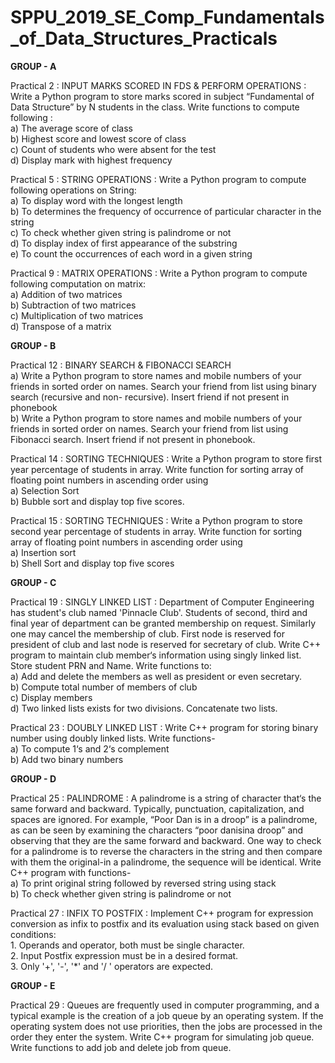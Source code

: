 # SPPU_2019_SE_Comp_Fundamentals_of_Data_Structures_Practicals

**GROUP - A**

Practical 2 : INPUT MARKS SCORED IN FDS & PERFORM OPERATIONS : Write a Python program to store marks scored in subject “Fundamental of Data Structure” by N students in the class. Write functions to compute following : 
<br>a) The average score of class
<br>b) Highest score and lowest score of class
<br>c) Count of students who were absent for the test
<br>d) Display mark with highest frequency

Practical 5 : STRING OPERATIONS : Write a Python program to compute following operations on String:
<br>a)	To display word with the longest length
<br>b)	To determines the frequency of occurrence of particular character in the string
<br>c)	To check whether given string is palindrome or not
<br>d)	To display index of first appearance of the substring
<br>e)	To count the occurrences of each word in a given string

Practical 9 : MATRIX OPERATIONS : Write a Python program to compute following computation on matrix:
<br>a) Addition of two matrices	
<br>b) Subtraction of two matrices
<br>c) Multiplication of two matrices 
<br>d) Transpose of a matrix

**GROUP - B**

Practical 12 : BINARY SEARCH & FIBONACCI SEARCH
<br>a)	Write a Python program to store names and mobile numbers of your friends in sorted order on names. Search your friend from list using binary search (recursive and non- recursive). Insert friend if not present in phonebook
<br>b)	Write a Python program to store names and mobile numbers of your friends in sorted order on names. Search your friend from list using Fibonacci search. Insert friend if not present in phonebook.

Practical 14 : SORTING TECHNIQUES : Write a Python program to store first year percentage of students in array. Write function for sorting array of floating point numbers in ascending order using
<br>a)	Selection Sort
<br>b)	Bubble sort and display top five scores.


Practical 15 : SORTING TECHNIQUES : Write a Python program to store second year percentage of students in array. Write function for sorting array of floating point numbers in ascending order using
<br>a)	Insertion sort
<br>b)	Shell Sort and display top five scores

**GROUP - C**

Practical 19 : SINGLY LINKED LIST : Department of Computer Engineering has student's club named 'Pinnacle Club'. Students of second, third and final year of department can be granted membership on request. Similarly one may cancel the membership of club. First node is reserved for president of club and last node is reserved for secretary of club. Write C++ program to maintain club member‘s information using singly linked list. Store student PRN and Name. Write functions to:
<br>a)	Add and delete the members as well as president or even secretary.
<br>b)	Compute total number of members of club
<br>c)	Display members
<br>d)	Two linked lists exists for two divisions. Concatenate two lists.

Practical 23 : DOUBLY LINKED LIST : Write C++ program for storing binary number using doubly linked lists. Write functions-
<br>a)	To compute 1‘s and 2‘s complement
<br>b)	Add two binary numbers


**GROUP - D**

Practical 25 : PALINDROME : A palindrome is a string of character that‘s the same forward and backward. Typically, punctuation, capitalization, and spaces are ignored. For example, “Poor Dan is in a droop” is a palindrome, as can be seen by examining the characters “poor danisina droop” and observing that they are the same forward and backward. One way to check for a palindrome is to reverse the characters in the string and then compare with them the original-in a palindrome, the sequence will be identical. Write C++ program with functions-
<br>a)	To print original string followed by reversed string using stack
<br>b)	To check whether given string is palindrome or not

Practical 27 : INFIX TO POSTFIX : Implement C++ program for expression conversion as infix to postfix and its evaluation using stack based on given conditions:
<br>1.	Operands and operator, both must be single character.
<br>2.	Input Postfix expression must be in a desired format.
<br>3.	Only '+', '-', '*' and '/ ' operators are expected.

**GROUP - E**

Practical 29 : Queues are frequently used in computer programming, and a typical example is the creation of a job queue by an operating system. If the operating system does not use priorities, then the jobs are processed in the order they enter the system. Write C++
program for simulating job queue. Write functions to add job and delete job from queue.




